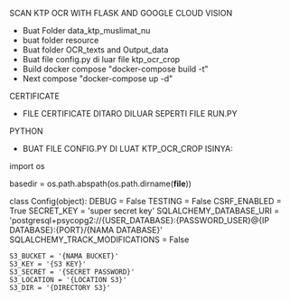 SCAN KTP OCR WITH FLASK AND GOOGLE CLOUD VISION

- Buat Folder data_ktp_muslimat_nu
- buat folder resource
- Buat folder OCR_texts and Output_data
- Buat file config.py di luar file ktp_ocr_crop
- Build docker compose "docker-compose build -t"
- Next compose "docker-compose up -d"

CERTIFICATE 
- FILE CERTIFICATE DITARO DILUAR SEPERTI FILE RUN.PY

PYTHON
- BUAT FILE CONFIG.PY DI LUAT KTP_OCR_CROP 
ISINYA:


import os

basedir = os.path.abspath(os.path.dirname(__file__))

class Config(object):
    DEBUG = False
    TESTING = False
    CSRF_ENABLED = True
    SECRET_KEY = 'super secret key'
    SQLALCHEMY_DATABASE_URI = 'postgresql+psycopg2://{USER_DATABASE}:{PASSWORD_USER}@{IP DATABASE}:{PORT}/{NAMA DATABASE}'
    SQLALCHEMY_TRACK_MODIFICATIONS = False

    S3_BUCKET = '{NAMA BUCKET}'
    S3_KEY = '{S3 KEY}'
    S3_SECRET = '{SECRET PASSWORD}'
    S3_LOCATION = '{LOCATION S3}'
    S3_DIR = '{DIRECTORY S3}'